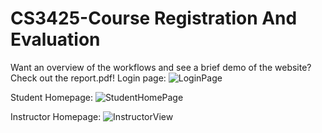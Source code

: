 # CS3425-Course Registration And Evaluation
Want an overview of the workflows and see a brief demo of the website? Check out the report.pdf! 
Login page: 
![LoginPage](https://user-images.githubusercontent.com/70418825/214469878-098156e7-8ec5-4b05-a826-7fbe57f2aa06.PNG)

Student Homepage:
![StudentHomePage](https://user-images.githubusercontent.com/70418825/214469871-cc1ea373-1df8-4205-a11d-a3e7a77d5e32.PNG)

Instructor Homepage: 
![InstructorView](https://user-images.githubusercontent.com/70418825/214469883-fde80980-5a40-473a-873b-bf70e19ef47c.PNG)


